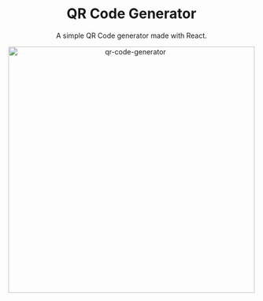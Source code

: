 <h1 align="center">QR Code Generator</h1>

<p align="center">
  A simple QR Code generator made with React.
</p>

<p align="center">
  <img alt="qr-code-generator" src="https://user-images.githubusercontent.com/87285436/169710252-1c3f46a6-bd30-4690-a697-18f984562b6c.png" width="500">
</p>
